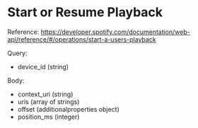 ﻿# Start or Resume Playback

Reference: https://developer.spotify.com/documentation/web-api/reference/#/operations/start-a-users-playback

Query:
- device_id (string)

Body:
- context_uri (string)
- uris (array of strings)
- offset (additionalproperties object)
- position_ms (integer)